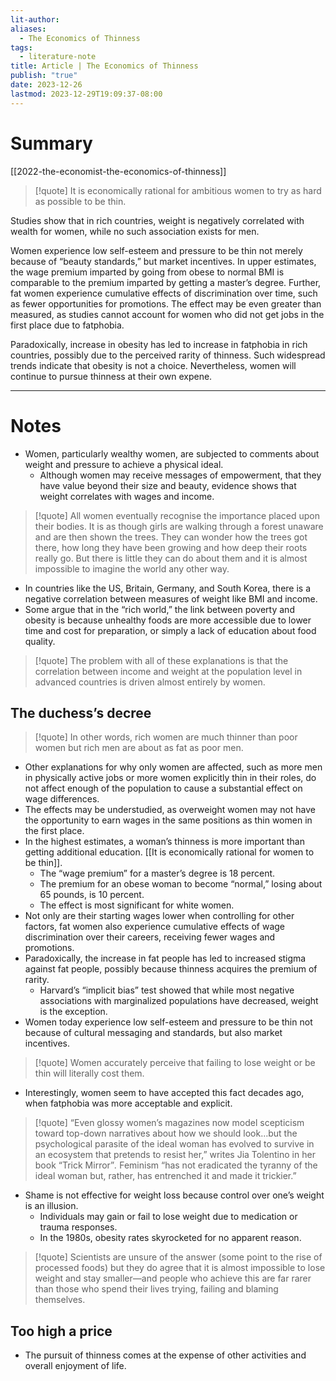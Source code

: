 ```yaml
---
lit-author: 
aliases:
  - The Economics of Thinness
tags:
  - literature-note
title: Article | The Economics of Thinness
publish: "true"
date: 2023-12-26
lastmod: 2023-12-29T19:09:37-08:00
---
```

# Summary

[[2022-the-economist-the-economics-of-thinness]]

> [!quote]
> It is economically rational for ambitious women to try as hard as possible to be thin.

Studies show that in rich countries, weight is negatively correlated with wealth for women, while no such association exists for men.

Women experience low self-esteem and pressure to be thin not merely because of “beauty standards,” but market incentives. In upper estimates, the wage premium imparted by going from obese to normal BMI is comparable to the premium imparted by getting a master’s degree. Further, fat women experience cumulative effects of discrimination over time, such as fewer opportunities for promotions. The effect may be even greater than measured, as studies cannot account for women who did not get jobs in the first place due to fatphobia.

Paradoxically, increase in obesity has led to increase in fatphobia in rich countries, possibly due to the perceived rarity of thinness. Such widespread trends indicate that obesity is not a choice. Nevertheless, women will continue to pursue thinness at their own expene.

---
# Notes

- Women, particularly wealthy women, are subjected to comments about weight and pressure to achieve a physical ideal.
	- Although women may receive messages of empowerment, that they have value beyond their size and beauty, evidence shows that weight correlates with wages and income.

>[!quote]
>All women eventually recognise the importance placed upon their bodies. It is as though girls are walking through a forest unaware and are then shown the trees. They can wonder how the trees got there, how long they have been growing and how deep their roots really go. But there is little they can do about them and it is almost impossible to imagine the world any other way.

- In countries like the US, Britain, Germany, and South Korea, there is a negative correlation between measures of weight like BMI and income.
- Some argue that in the “rich world,” the link between poverty and obesity is because unhealthy foods are more accessible due to lower time and cost for preparation, or simply a lack of education about food quality.

> [!quote]
> The problem with all of these explanations is that the correlation between income and weight at the population level in advanced countries is driven almost entirely by women.
## The duchess’s decree

>[!quote]
>In other words, rich women are much thinner than poor women but rich men are about as fat as poor men.

- Other explanations for why only women are affected, such as more men in physically active jobs or more women explicitly thin in their roles, do not affect enough of the population to cause a substantial effect on wage differences.
- The effects may be understudied, as overweight women may not have the opportunity to earn wages in the same positions as thin women in the first place.
- In the highest estimates, a woman’s thinness is more important than getting additional education. [[It is economically rational for women to be thin]].
	- The “wage premium” for a master’s degree is 18 percent.
	- The premium for an obese woman to become “normal,” losing about 65 pounds, is 10 percent.
	- The effect is most significant for white women.
- Not only are their starting wages lower when controlling for other factors, fat women also experience cumulative effects of wage discrimination over their careers, receiving fewer wages and promotions.
- Paradoxically, the increase in fat people has led to increased stigma against fat people, possibly because thinness acquires the premium of rarity.
	- Harvard’s “implicit bias” test showed that while most negative associations with marginalized populations have decreased, weight is the exception.
- Women today experience low self-esteem and pressure to be thin not because of cultural messaging and standards, but also market incentives.

>[!quote]
>Women accurately perceive that failing to lose weight or be thin will literally cost them.

- Interestingly, women seem to have accepted this fact decades ago, when fatphobia was more acceptable and explicit.

>[!quote]
>“Even glossy women’s magazines now model scepticism toward top-down narratives about how we should look…but the psychological parasite of the ideal woman has evolved to survive in an ecosystem that pretends to resist her,” writes Jia Tolentino in her book “Trick Mirror”_._ Feminism “has not eradicated the tyranny of the ideal woman but, rather, has entrenched it and made it trickier.”

- Shame is not effective for weight loss because control over one’s weight is an illusion.
	- Individuals may gain or fail to lose weight due to medication or trauma responses.
	- In the 1980s, obesity rates skyrocketed for no apparent reason.

>[!quote]
>Scientists are unsure of the answer (some point to the rise of processed foods) but they do agree that it is almost impossible to lose weight and stay smaller—and people who achieve this are far rarer than those who spend their lives trying, failing and blaming themselves.

## Too high a price

- The pursuit of thinness comes at the expense of other activities and overall enjoyment of life.